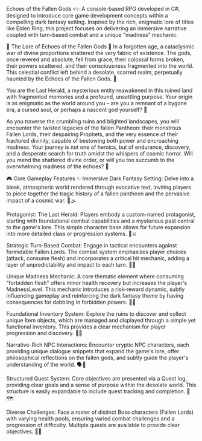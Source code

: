 Echoes of the Fallen Gods 💀✨
A console-based RPG developed in C#, designed to introduce core game development concepts within a compelling dark fantasy setting. Inspired by the rich, enigmatic lore of titles like Elden Ring, this project focuses on delivering an immersive narrative coupled with turn-based combat and a unique "madness" mechanic.

📖 The Lore of Echoes of the Fallen Gods 📜
In a forgotten age, a cataclysmic war of divine proportions shattered the very fabric of existence. The gods, once revered and absolute, fell from grace, their colossal forms broken, their powers scattered, and their consciousness fragmented into the world. This celestial conflict left behind a desolate, scarred realm, perpetually haunted by the Echoes of the Fallen Gods. 👻

You are the Last Herald, a mysterious entity reawakened in this ruined land with fragmented memories and a profound, unsettling purpose. Your origin is as enigmatic as the world around you – are you a remnant of a bygone era, a cursed soul, or perhaps a nascent god yourself? 🤔

As you traverse the crumbling ruins and blighted landscapes, you will encounter the twisted legacies of the fallen Pantheon: their monstrous Fallen Lords, their despairing Prophets, and the very essence of their fractured divinity, capable of bestowing both power and encroaching madness. Your journey is not one of heroics, but of endurance, discovery, and a desperate search for truth amidst the whispers of cosmic horror. Will you mend the shattered divine order, or will you too succumb to the overwhelming madness of the echoes? 🌌

🎮 Core Gameplay Features ✨
Immersive Dark Fantasy Setting: Delve into a bleak, atmospheric world rendered through evocative text, inviting players to piece together the tragic history of a fallen pantheon and the pervasive impact of a cosmic war. 🏰🌫️

Protagonist: The Last Herald: Players embody a custom-named protagonist, starting with foundational combat capabilities and a mysterious past central to the game's lore. This simple character base allows for future expansion into more detailed class or progression systems. 👤⚔️

Strategic Turn-Based Combat: Engage in tactical encounters against formidable Fallen Lords. The combat system emphasizes player choices (attack, consume flesh) and incorporates a critical hit mechanic, adding a layer of unpredictability and impact to each turn. 🎯💥


Unique Madness Mechanic: A core thematic element where consuming "forbidden flesh" offers minor health recovery but increases the player's MadnessLevel. This mechanic introduces a risk-reward dynamic, subtly influencing gameplay and reinforcing the dark fantasy theme by having consequences for dabbling in forbidden powers. 🧠🍖

Foundational Inventory System: Explore the ruins to discover and collect unique Item objects, which are managed and displayed through a simple yet functional inventory. This provides a clear mechanism for player progression and discovery. 🎒💎

Narrative-Rich NPC Interactions: Encounter cryptic NPC characters, each providing unique dialogue snippets that expand the game's lore, offer philosophical reflections on the fallen gods, and subtly guide the player's understanding of the world. 🗣️🤝

Structured Quest System: Core objectives are presented via a Quest log, providing clear goals and a sense of purpose within the desolate world. This structure is easily expandable to include quest tracking and completion. 📜🗺️

Diverse Challenges: Face a roster of distinct Boss characters (Fallen Lords) with varying health pools, ensuring varied combat challenges and a progression of difficulty. Multiple quests are available to provide clear objectives. 👹🔥
